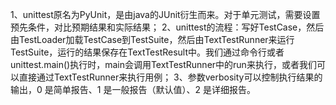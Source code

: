 1、unittest原名为PyUnit，是由java的JUnit衍生而来。对于单元测试，需要设置预先条件，对比预期结果和实际结果；
2、unittest的流程：写好TestCase，然后由TestLoader加载TestCase到TestSuite，然后由TextTestRunner来运行TestSuite，运行的结果保存在TextTestResult中。我们通过命令行或者unittest.main()执行时，main会调用TextTestRunner中的run来执行，或者我们可以直接通过TextTestRunner来执行用例；
3、参数verbosity可以控制执行结果的输出，0 是简单报告、1 是一般报告（默认值）、2 是详细报告。
